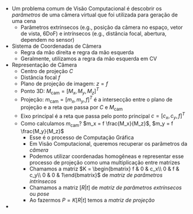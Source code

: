 - Um problema comum de Visão Computacional é descobrir os *parâmetros* de uma câmera virtual que foi utilizada para geração de uma cena
	- Parâmetros extrínsecos (e.g., posição da câmera no espaço, vetor de vista, 6DoF) e intrínsecos (e.g., distância focal, abertura, dependem no sensor)
- Sistema de Coordenadas de Câmera
	- Regra da mão direita e regra da mão esquerda
	- Geralmente, utilizamos a regra da mão esquerda em CV
- Representação de Câmera
	- Centro de projeção $C$
	- Distância focal $f$
	- Plano de projeção de imagem: $z = f$
	- Ponto 3D: $M_{\text{cam}} = [M_x, M_y, M_z]^T$
	- Projeção: $m_{\text{cam}} = [m_x, m_y, f]^T$ é a intersecção entre o plano de projeção e a reta que passa por $C$ e $M_{\text{cam}}$
	- Eixo principal é a reta que passa pelo ponto principal $c = [c_x, c_y, f]^T$
	- Como calculamos $m_{\text{cam}}$? $m_x = f \frac{M_x}{M_z}$, $m_y = f \frac{M_y}{M_z}$
		- Esse é o processo de Computação Gráfica
		- Em Visão Computacional, queremos recuperar os parâmetros da *câmera*
		- Podemos utilizar coordenadas homogêneas e representar esse processo de projeção como uma multiplicação entre matrizes
		- Chamamos a matriz $K = \begin{bmatrix} f & 0 & c_x\\ 0 & f & c_y\\ 0 & 0 & 1\end{bmatrix}$ de *matriz de parâmetros intrínsecos*
		- Chamamos a matriz $[R|t]$ de *matriz de parâmetros extrínsecos* ou *pose*
		- Ao fazermos $P = K[R|t]$ temos a *matriz de projeção*
-